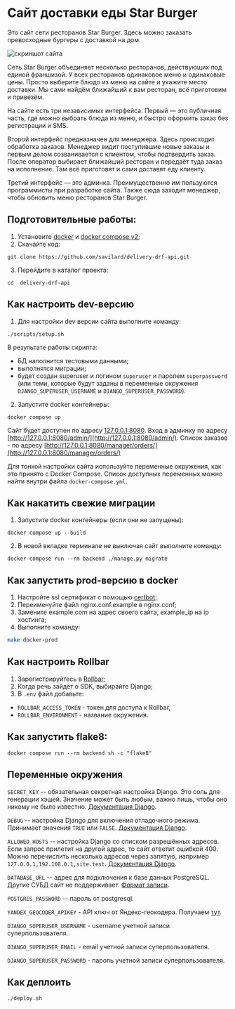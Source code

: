 # Сайт доставки еды Star Burger

Это сайт сети ресторанов Star Burger. Здесь можно заказать превосходные бургеры с доставкой на дом.

![скриншот сайта](https://dvmn.org/filer/canonical/1594651635/686/)


Сеть Star Burger объединяет несколько ресторанов, действующих под единой франшизой. У всех ресторанов одинаковое меню и одинаковые цены. Просто выберите блюдо из меню на сайте и укажите место доставки. Мы сами найдём ближайший к вам ресторан, всё приготовим и привезём.

На сайте есть три независимых интерфейса. Первый — это публичная часть, где можно выбрать блюда из меню, и быстро оформить заказ без регистрации и SMS.

Второй интерфейс предназначен для менеджера. Здесь происходит обработка заказов. Менеджер видит поступившие новые заказы и первым делом созванивается с клиентом, чтобы подтвердить заказ. После оператор выбирает ближайший ресторан и передаёт туда заказ на исполнение. Там всё приготовят и сами доставят еду клиенту.

Третий интерфейс — это админка. Преимущественно им пользуются программисты при разработке сайта. Также сюда заходит менеджер, чтобы обновить меню ресторанов Star Burger.

## Подготовительные работы:
1. Установите [docker](https://docs.docker.com/get-docker/) и [docker compose v2](https://docs.docker.com/compose/cli-command/#installing-compose-v2);
2. Скачайте код:
```shell
git clone https://github.com/savilard/delivery-drf-api.git
```
3. Перейдите в каталог проекта:
```shell
cd  delivery-drf-api
```

## Как настроить dev-версию
1. Для настройки dev версии сайта выполните команду:
```shell
./scripts/setup.sh
```
В результате работы скрипта:
- БД наполнится тестовыми данными;
- выполнятся миграции;
- будет создан superuser и логином `superuser` и паролем `superpassword` (или теми, которые будут заданы в переменные окружения `DJANGO_SUPERUSER_USERNAME` и `DJANGO_SUPERUSER_PASSWORD`).

2. Запустите docker контейнеры:
```shell
docker compose up
```

Сайт будет доступен по адресу [127.0.0.1:8080](http://127.0.0.1:8080). Вход в админку по адресу [http://127.0.0.1:8080/admin/](http://127.0.0.1:8080/admin/). Список заказов - по адресу [http://127.0.0.1:8080/manager/orders/](http://127.0.0.1:8080/manager/orders/)

Для тонкой настройки сайта используйте переменные окружения, как это принято с Docker Compose. Список доступных переменных можно найти внутри файла `docker-compose.yml`.


## Как накатить свежие миграции
1. Запустите docker контейнеры (если они не запущены):
```shell
docker compose up --build
```
2. В новой вкладке терминале не выключая сайт выполните команду:
```shell
docker-compose run --rm backend ./manage.py migrate
```

## Как запустить prod-версию в docker
1. Настройте ssl сертификат с помощью [certbot](https://certbot.eff.org/);
2. Переименуйте файл nginx.conf.example в nginx.conf;
3. Замените example.com на адрес своего сайта, example_ip на ip хостинга;
4. Выполните команду:
```bash
make docker-prod
```


## Как настроить Rollbar

1. Зарегистрируйтесь в [Rollbar](https://rollbar.com/);
2. Когда речь зайдёт о SDK, выбирайте Django;
3. В `.env` файл добавьте:
- `ROLLBAR_ACCESS_TOKEN` - токен для доступа к Rollbar,
- `ROLLBAR_ENVIRONMENT` - название окружения.


## Как запустить flake8:
```shell
docker compose run --rm backend sh -c "flake8"
```


## Переменные окружения
`SECRET_KEY` -- обязательная секретная настройка Django. Это соль для генерации хэшей. Значение может быть любым, важно лишь, чтобы оно никому не было известно. [Документация Django](https://docs.djangoproject.com/en/3.2/ref/settings/#secret-key).

`DEBUG` -- настройка Django для включения отладочного режима. Принимает значения `TRUE` или `FALSE`. [Документация Django](https://docs.djangoproject.com/en/3.2/ref/settings/#std:setting-DEBUG).

`ALLOWED_HOSTS` -- настройка Django со списком разрешённых адресов. Если запрос прилетит на другой адрес, то сайт ответит ошибкой 400. Можно перечислить несколько адресов через запятую, например `127.0.0.1,192.168.0.1,site.test`. [Документация Django](https://docs.djangoproject.com/en/3.2/ref/settings/#allowed-hosts).

`DATABASE_URL` -- адрес для подключения к базе данных PostgreSQL. Другие СУБД сайт не поддерживает. [Формат записи](https://github.com/jacobian/dj-database-url#url-schema).

`POSTGRES_PASSWORD` -- пароль от postgresql.

`YANDEX_GEOCODER_APIKEY` - API ключ от Яндекс-геокодера. Получаем [тут](https://developer.tech.yandex.ru/).

`DJANGO_SUPERUSER_USERNAME` - username учетной записи суперпользователя..

`DJANGO_SUPERUSER_EMAIL` - email учетной записи суперпользователя.

`DJANGO_SUPERUSER_PASSWORD` - пароль учетной записи суперпользователя.


## Как деплоить
```shell
./deploy.sh
```
